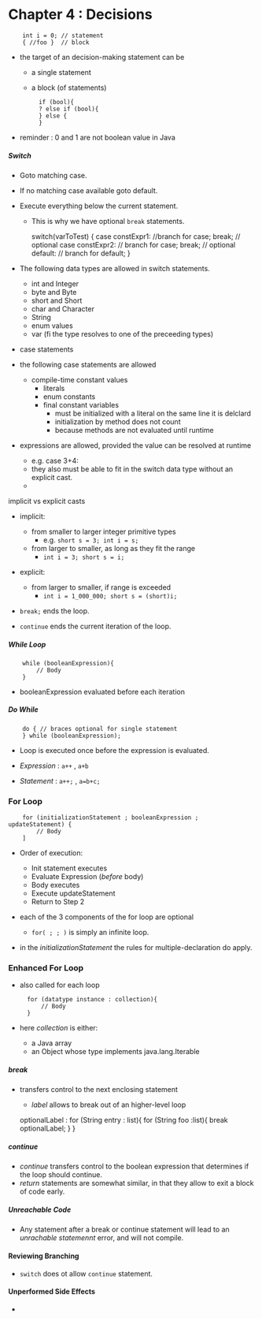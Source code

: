 # Chapter 4 : Decisions

        int i = 0; // statement
        { //foo }  // block

* the target of an decision-making statement can be
    * a single statement
    * a block (of statements)
    
            if (bool){
            ? else if (bool){
            } else {
            }
            
* reminder : 0 and 1 are not boolean value in Java

##### Switch
* Goto matching case.
* If no matching case available goto default.
* Execute everything below the current statement.
    * This is why we have optional `break` statements.

        switch(varToTest) {
            case constExpr1:
                //branch for case;
                break; // optional
            case constExpr2:
                // branch for case;
                break; // optional
            default:
                // branch for default;
        }

* The following data types are allowed in switch statements.
    * int and Integer
    * byte and Byte
    * short and Short
    * char and Character
    * String
    * enum values
    * var (fi the type resolves to one of the preceeding types)
    
* case statements
* the following case statements are allowed
    * compile-time constant values
        * literals
        * enum constants
        * final constant variables
            * must be initialized with a literal on the same line it is delclard
            * initialization by method does not count
            * because methods are not evaluated until runtime
* expressions are allowed, provided the value can be resolved at runtime
    * e.g. case 3+4:
    * they also must be able to fit in the switch data type without an explicit cast.
    * 

implicit vs explicit casts
* implicit:
    * from smaller to larger integer primitive types
        * e.g. `short s = 3; int i = s;`
    * from larger to smaller, as long as they fit the range
        * `int i = 3; short s = i;`
* explicit:
    * from larger to smaller, if range is exceeded
        * `int i = 1_000_000; short s = (short)i;`


*  `break;` ends the loop.
* `continue` ends the current iteration of the loop.

##### While Loop

        while (booleanExpression){
            // Body
        }
        
* booleanExpression evaluated before each iteration

##### Do While

        do { // braces optional for single statement 
        } while (booleanExpression);

* Loop is executed once before the expression is evaluated.

* _Expression_ : `a++` , `a+b`
* _Statement_ : `a++;` , `a=b+c;`


### For Loop

        for (initializationStatement ; booleanExpression ; updateStatement) {
            // Body
        ]
        
* Order of execution:
    * Init statement executes
    * Evaluate Expression (_before_ body)
    * Body executes
    * Execute updateStatement
    * Return to Step 2
    
* each of the 3 components of the for loop are optional
    * `for( ; ; )` is simply an infinite loop.
* in the _initializationStatement_ the rules for multiple-declaration do apply.

### Enhanced For Loop
* also called for each loop

        for (datatype instance : collection){
            // Body
        }
    
* here _collection_ is either:
    * a Java array
    * an Object whose type implements java.lang.Iterable

##### break
* transfers control to the next enclosing statement
    *  _label_ allows to break out of an higher-level loop


    optionalLabel : for (String entry : list){
                for (String foo :list){
                    break optionalLabel;
    }           }


##### continue
* _continue_ transfers control to the boolean expression that determines 
if the loop should continue.
* _return_ statements are somewhat similar, 
in that they allow to exit a block of code early.

##### Unreachable Code
* Any statement after a break or continue statement will lead to an 
_unrachable statemennt_ error, and will not compile.

#### Reviewing Branching
* `switch` does ot allow `continue` statement.


#### Unperformed Side Effects
* 